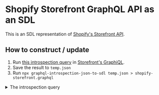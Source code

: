 # Shopify Storefront GraphQL API as an SDL

This is an SDL representation of [Shopify's Storefront API](https://shopify.dev/docs/storefront-api).

## How to construct / update

1. Run [this introspection query](https://community.shopify.com/c/Shopify-APIs-SDKs/Possible-to-import-Shopify-s-GraphQL-Schema-SDL-into-Postman/m-p/574265/highlight/true#M38432) in [Storefront's GraphiQL](https://shopify.dev/tools/graphiql-storefront-api).
2. Save the result to `temp.json`
3. Run `npx graphql-introspection-json-to-sdl temp.json > shopify-storefront.graphql`

<details><summary>The introspection query</summary>

```graphql
query IntrospectionQuery {
    __schema {
      queryType { name }
      mutationType { name }
      subscriptionType { name }
      types {
        ...FullType
      }
      directives {
        name
        description
        args {
          ...InputValue
        }
        locations
      }
    }
  }

  fragment FullType on __Type {
    kind
    name
    description
    fields(includeDeprecated: true) {
      name
      description
      args {
        ...InputValue
      }
      type {
        ...TypeRef
      }
      isDeprecated
      deprecationReason
    }
    inputFields {
      ...InputValue
    }
    interfaces {
      ...TypeRef
    }
    enumValues(includeDeprecated: true) {
      name
      description
      isDeprecated
      deprecationReason
    }
    possibleTypes {
      ...TypeRef
    }
  }

  fragment InputValue on __InputValue {
    name
    description
    type { ...TypeRef }
    defaultValue
  }

  fragment TypeRef on __Type {
    kind
    name
    ofType {
      kind
      name
      ofType {
        kind
        name
        ofType {
          kind
          name
        }
      }
    }
  }
```

[Source](https://community.shopify.com/c/Shopify-APIs-SDKs/Possible-to-import-Shopify-s-GraphQL-Schema-SDL-into-Postman/m-p/574265/highlight/true#M38432).

</details>